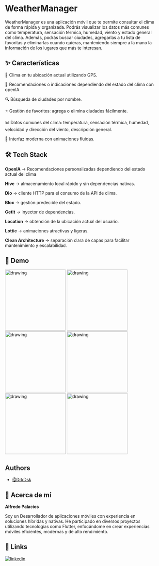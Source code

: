 
# WeatherManager

WeatherManager es una aplicación móvil que te permite consultar el clima de forma rápida y organizada.
Podrás visualizar los datos más comunes como temperatura, sensación térmica, humedad, viento y estado general del clima. Además, podrás buscar ciudades, agregarlas a tu lista de favoritas y eliminarlas cuando quieras, manteniendo siempre a la mano la información de los lugares que más te interesan.

## ✨ Características

📍 Clima en tu ubicación actual utilizando GPS.

🤖 Recomendaciones o indicaciones dependiendo del estado del clima con openIA

🔍 Búsqueda de ciudades por nombre.

⭐ Gestión de favoritos: agrega o elimina ciudades fácilmente.

📊 Datos comunes del clima: temperatura, sensación térmica, humedad, velocidad y dirección del viento, descripción general.

🎨 Interfaz moderna con animaciones fluidas.
## 🛠 Tech Stack

**OpenIA** -> Recomendaciones personalizadas dependiendo del estado actual del clima

**Hive** → almacenamiento local rápido y sin dependencias nativas.

**Dio** → cliente HTTP para el consumo de la API de clima.

**Bloc** → gestión predecible del estado.

**GetIt** → inyector de dependencias.

**Location** → obtención de la ubicación actual del usuario.

**Lottie** → animaciones atractivas y ligeras.

**Clean Architecture** → separación clara de capas para facilitar mantenimiento y escalabilidad.


## 📸 Demo

<img src="https://github.com/user-attachments/assets/e133a532-d437-43bb-8ee4-a0829201209e" alt="drawing" width="200"/>

<img src="https://github.com/user-attachments/assets/14f2677f-bac9-4bc8-a64a-b46aa288f50c" alt="drawing" width="200"/>

<img src="https://github.com/user-attachments/assets/22e4cd2f-acf2-4345-be59-10764e5d9d29" alt="drawing" width="200"/>

<img src="https://github.com/user-attachments/assets/3e3f7fa7-0762-4038-a6ff-cf063ff075f0" alt="drawing" width="200"/>

<img src="https://github.com/user-attachments/assets/ab884372-74f4-45b3-9e50-d4c57bf259b8" alt="drawing" width="200"/>

<img src="https://github.com/user-attachments/assets/497dae50-e46f-4811-b44b-f692d7719d9a" alt="drawing" width="200"/>


## Authors

- [@DrkDsk](https://www.github.com/drkdsk)


## 🚀 Acerca de mí

**Alfredo Palacios**

Soy un Desarrollador de aplicaciones móviles con experiencia en soluciones híbridas y nativas. He participado en diversos proyectos utilizando tecnologías como Flutter, enfocándome en crear experiencias móviles eficientes, modernas y de alto rendimiento.


## 🔗 Links

[![linkedin](https://img.shields.io/badge/linkedin-0A66C2?style=for-the-badge&logo=linkedin&logoColor=white)](https://www.linkedin.com/in/josealfredopalacios98/)

